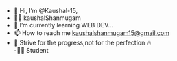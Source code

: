 - 👋 Hi, I’m @Kaushal-15,
- 😶‍🌫️  kaushalShanmugam
- 🌱 I’m currently learning WEB DEV...
- 📫 How to reach me kaushalshanmugam15@gmail.com
- 👀 Strive for the progress,not for the perfection 🔥     
-👨‍🎓 Student



<!---
Kaushal-15/Kaushal-15 is a ✨ special ✨ repository because its `README.md` (this file) appears on your GitHub profile.
You can click the Preview link to take a look at your changes.
--->
